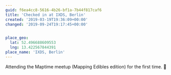 ```yaml
---
guid: f6ea4cc8-5616-4b26-bf1a-7b44f817caf6
title: 'Checked in at IXDS, Berlin'
created: '2019-03-19T19:36:09+00:00'
changed: '2019-09-24T19:17:45+00:00'


place_geo:
  lat: 52.496688609553
  lng: 13.422567844391
place_name: 'IXDS, Berlin'
---
```


Attending the Maptime meetup (Mapping Edibles edition) for the first time. 🎉
